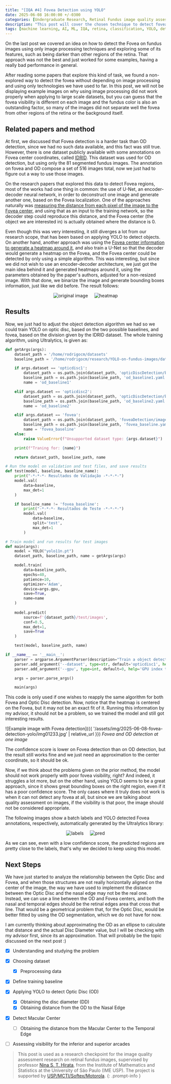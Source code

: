 ```yaml
---
title: "[IQA #4] Fovea Detection using YOLO"
date: 2025-06-08 16:00:00 +/-0300
categories: [Undergraduate Research, Retinal Fundus image quality assessment]
description: "This post will cover the chosen technique to detect fovea for IQA purposes, by processing data and using YOLO."
tags: [machine learning, AI, ML, IQA, retina, classification, YOLO, detection]
---
```


On the last post we covered an idea on how to detect the Fovea on fundus images using only image processing techniques and exploring some of its features, such as being darker than other regions of the retina. That approach was not the best and just worked for some examples, having a really bad performance in general.

After reading some papers that explore this kind of task, we found a non-explored way to detect the fovea without depending on image processing and using only technologies we have used to far. In this post, we will not be displaying example images on why using image processing did not work properly when applying to large scale datasets, but you can guess that the fovea visibility is different on each image and the fundus color is also an outstanding factor, so many of the images did not separate well the fovea from other regions of the retina or the background itself.

## Related papers and method

At first, we discussed that Fovea detection is a harder task than OD detection, since we had no such data available, and this fact was still true. However, there is one dataset publicly available with some annotations on Fovea center coordinates, called [IDRID](https://ieee-dataport.org/open-access/indian-diabetic-retinopathy-image-dataset-idrid). This dataset was used for OD detection, but using only the 81 segmented fundus images. The annotation on fovea and OD compose a set of 516 images total, now we just had to figure out a way to use those images.

On the research papers that explored this data to detect Fovea regions, most of the works had one thing in common: the use of U-Net, an encoder-decoder neural network, in order to deconstruct one image and generate another one, based on the Fovea localization. One of the approaches naturally was [measuring the distance from each pixel of the image to the Fovea center](https://link.springer.com/chapter/10.1007/978-3-030-00934-2_5), and using that as an input to the training network, so the decoder step could reproduce this distance, and the Fovea center (the object we are interested in) is actually obtained where the distance is 0.

Even though this was very interesting, it still diverges a lot from our research scope, that has been based on applying YOLO to detect objects. On another hand, another approach was using the [Fovea center information to generate a heatmap around it](https://ieeexplore.ieee.org/document/9611261/), and also train a U-Net so that the decoder would generate a heatmap on the Fovea, and the Fovea center could be detected by only using a simple algorithm. This was interesting, but since we did not wish to use an encoder-decoder architecture, we just got the main idea behind it and generated heatmaps around it, using the parameters obtained by the paper's authors, adjusted for a non-resized image. With that done, we binarize the image and generate bounding boxes information, just like we did before. The result follows:

<div style="display: flex; justify-content: center; gap: 20px;">
  <img src="/assets/img/2025-06-08-fovea-detection-yolo/IDRiD_116.jpg" alt="original image">
  <img src="/assets/img/2025-06-08-fovea-detection-yolo/IDRiD_116_heatmap.jpg" alt="heatmap">
</div>

## Results

Now, we just had to adjust the object detection algorithm we had so we could train YOLO on optic disc, based on the two possible baselines, and fovea, based on the division given by the IDRID dataset. The whole training algorithm, using Ultralytics, is given as:

```python
def getArgs(args):
    dataset_path = '/home/rodrigocm/datasets'
    baseline_path = '/home/rodrigocm/research/YOLO-on-fundus-images/data'

    if args.dataset == 'opticdisc1':
        dataset_path = os.path.join(dataset_path, 'opticDiscDetection/baseline1')
        baseline_path = os.path.join(baseline_path, 'od_baseline1.yaml')
        name = 'od_baseline1'

    elif args.dataset == 'opticdisc2':
        dataset_path = os.path.join(dataset_path, 'opticDiscDetection/baseline2')
        baseline_path = os.path.join(baseline_path, 'od_baseline2.yaml')
        name = 'od_baseline2'

    elif args.dataset == 'fovea':
        dataset_path = os.path.join(dataset_path, 'foveaDetection/images')
        baseline_path = os.path.join(baseline_path, 'fovea_baseline.yaml')
        name = 'fovea_baseline'
    else:
        raise ValueError(f"Unsupported dataset type: {args.dataset}")

    print(f"Traning for: {name}")

    return dataset_path, baseline_path, name

# Run the model on validation and test files, and save results
def test(model, baseline, baseline_name):
    print("-*-*-*- Resultados de Validação -*-*-*-")
    model.val(
        data=baseline,
        max_det=1
    )

    if baseline_name != 'fovea_baseline':
        print("-*-*-*- Resultados de Teste -*-*-*-")
        model.val(
            data=baseline,
            split='test',
            max_det=1
        )

# Train model and run results for test images
def main(args):
    model = YOLO("yolo11n.pt")
    dataset_path, baseline_path, name = getArgs(args)

    model.train(
        data=baseline_path, 
        epochs=40,
        patience=10,
        optimizer='Adam',
        device=args.gpu,
        save=True,
        name=name
    )
 
    model.predict(
        source=f'{dataset_path}/test/images',
        conf=0.5,
        max_det=1,
        save=True
    )

    test(model, baseline_path, name)

if __name__ == '__main__':
    parser = argparse.ArgumentParser(description="Train a object detection model")
    parser.add_argument('--dataset', type=str, default='opticdisc1', help='YOLO dataset to be used for training')
    parser.add_argument('--gpu', type=int, default=0, help='GPU index to run the model training')

    args = parser.parse_args()

    main(args)
```

This code is only used if one wishes to reapply the same algorithm for both Fovea and Optic Disc detection. Now, notice that the heatmap is centered on the Fovea, but it may not be an exact fit of it. Running this information by my advisor, it should not be a problem, so we trained the model and still got interesting results.

![Example image with Fovea detection]({{ '/assets/img/2025-06-08-fovea-detection-yolo/img01233.jpg' | relative_url }})
_Fovea and OD detection at one image_

The confidence score is lower on Fovea detection than on OD detection, but the result still works fine and we just need an approximation to the center coordinate, so it should be ok. 

Now, if we think about the problems given on the prior method, the model should not work properly with poor fovea visibility, right? And indeed, it struggles a lot more, but on the other hand, using YOLO seems to be a great approach, since it shows great bounding boxes on the right region, even if it has a poor confidence score. The only cases where it truly does not work is when it can not detect any fovea at all, but since we are talking about quality assessment on images, if the visibility is that poor, the image should not be considered appropriate.

The following images show a batch labels and YOLO detected Fovea annotations, respectively, automatically generated by the Ultralytics library:

<div style="display: flex; justify-content: center; gap: 20px;">
  <img src="/assets/img/2025-06-08-fovea-detection-yolo/val_batch2_labels.jpg" alt="labels">
  <img src="/assets/img/2025-06-08-fovea-detection-yolo/val_batch2_pred.jpg" alt="pred">
</div>

As we can see, even with a low confidence score, the predicted regions are pretty close to the labels, that's why we decided to keep using this model.

## Next Steps

We have just started to analyze the relationship between the Optic Disc and Fovea, and when those structures are not really horizontally aligned on the center of the image, the way we have used to implement the distance between the Optic Disc and the nasal edge may not be the real one. Instead, we can use a line between the OD and Fovea centers, and both the nasal and temporal edges should be the retinal edges area that cross that line. That would be a geometrical problem that, for the Optic Disc, would be better fitted by using the OD segmentation, which we do not have for now. 

I am currently thinking about approximating the OD as an ellipse to calculate that distance and the actual Disc Diameter value, but I will be checking with my advisor first, since its an approximation. That will probably be the topic discussed on the next post :)

- [X] Understanding and studying the problem
- [X] Choosing dataset
    - [X] Preprocessing data
- [X] Define training baseline
- [X] Applying YOLO to detect Optic Disc (OD)
    - [X] Obtaining the disc diameter (DD)
    - [X] Obtaining distance from the OD to the Nasal Edge
- [X] Detect Macular Center
    - [ ] Obtaining the distance from the Macular Center to the Temporal Edge
- [ ] Assessing visibility for the inferior and superior arcades


> This post is used as a research checkpoint for the image quality assessment research on retinal fundus images, supervised by professor [Nina S. T. Hirata](https://www.ime.usp.br/~nina/), from the Institute of Mathematics and Statistics at the University of São Paulo (IME USP). The project is supported by [USP/MCTI/Softex/Motorola](https://synestech.ai/).
{: .prompt-info }